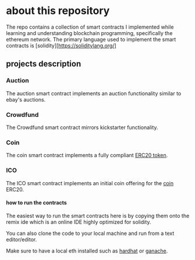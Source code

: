 # about this repository

The repo contains a collection of smart contracts I implemented while learning
and understanding blockchain programming, specifically the ethereum network.
The primary language used to implement the smart contracts is [solidity][https://soliditylang.org/]

## projects description

### Auction

The auction smart contract implements an auction functionality similar to ebay's auctions.

### Crowdfund

The Crowdfund smart contract mirrors kickstarter functionality.

### Coin

The coin smart contract implements a fully compliant [ERC20 token](https://ethereum.org/en/developers/docs/standards/tokens/erc-20/).

### ICO

The ICO smart contract implements an initial coin offering for the [coin](#Coin) ERC20.

#### how to run the contracts

The easiest way to run the smart contracts here is by copying them onto the remix ide which is an online IDE highly optimized for solidity.

You can also clone the code to your local machine and run from a text editor/editor.

Make sure to have a local eth installed such as [hardhat](https://hardhat.org/) or [ganache](https://www.trufflesuite.com/ganache).
